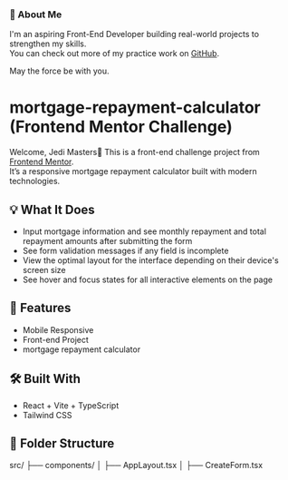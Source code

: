 ### 🙋 About Me

I'm an aspiring Front-End Developer building real-world projects to strengthen my skills.  
You can check out more of my practice work on [GitHub](https://github.com/Takstan).

May the force be with you.

# mortgage-repayment-calculator (Frontend Mentor Challenge)

Welcome, Jedi Masters👋 This is a front-end challenge project from [Frontend Mentor](https://www.frontendmentor.io/).  
It’s a responsive mortgage repayment calculator built with modern technologies.

## 💡 What It Does

- Input mortgage information and see monthly repayment and total repayment amounts after submitting the form
- See form validation messages if any field is incomplete
- View the optimal layout for the interface depending on their device's screen size
- See hover and focus states for all interactive elements on the page

## 🚀 Features

- Mobile Responsive
- Front-end Project
- mortgage repayment calculator

## 🛠️ Built With

- React + Vite + TypeScript
- Tailwind CSS

## 📁 Folder Structure

src/
├── components/
│ ├── AppLayout.tsx
│ ├── CreateForm.tsx
